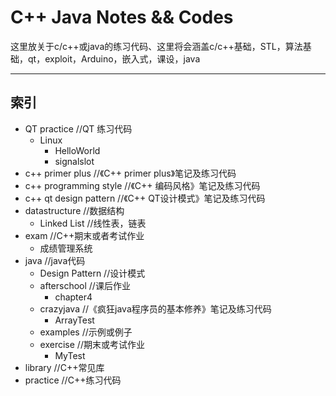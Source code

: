 C++ Java Notes && Codes
========

这里放关于c/c++或java的练习代码、这里将会涵盖c/c++基础，STL，算法基础，qt，exploit，Arduino，嵌入式，课设，java

---

## 索引

+ QT practice           //QT 练习代码
  + Linux
	+ HelloWorld
	+ signalslot
+ c++ primer plus					//《C++ primer plus》笔记及练习代码
+ c++ programming style		//《C++ 编码风格》笔记及练习代码
+ c++ qt design pattern		//《C++ QT设计模式》笔记及练习代码
+ datastructure					//数据结构 
  + Linked List					//线性表，链表
+ exam				//C++期末或者考试作业
  + 成绩管理系统
+ java				//java代码
  + Design Pattern			//设计模式
  + afterschool			//课后作业
	+ chapter4
  + crazyjava				//《疯狂java程序员的基本修养》笔记及练习代码
    + ArrayTest 
  + examples				//示例或例子
  + exercise				//期末或考试作业
    + MyTest
+ library					//C++常见库
+ practice				//C++练习代码
